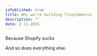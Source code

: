 ```yaml
---
isPublished: true
title: Why we're building TinyCommerce
description: ""
date: 2-11-2025
---
```


Because Shopify sucks

<!--more-->

And so does everything else.
